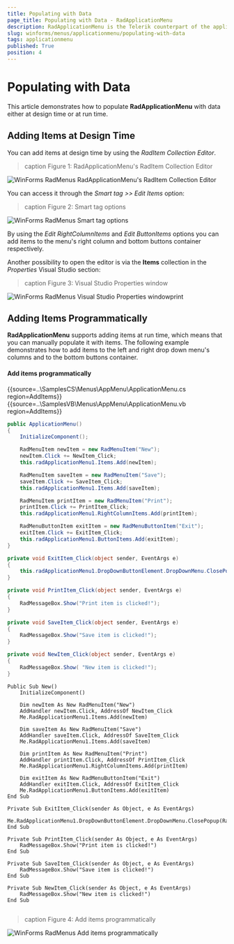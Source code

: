 ```yaml
---
title: Populating with Data
page_title: Populating with Data - RadApplicationMenu
description: RadApplicationMenu is the Telerik counterpart of the application menu that displays controls used to perform actions on entire documents and forms, such as Save and Print. 
slug: winforms/menus/applicationmenu/populating-with-data
tags: applicationmenu
published: True
position: 4
---
```


# Populating with Data

This article demonstrates how to populate **RadApplicationMenu** with data either at design time or at run time. 

## Adding Items at Design Time

You can add items at design time by using the *RadItem Collection Editor*.

>caption Figure 1: RadApplicationMenu's  RadItem Collection Editor

![WinForms RadMenus RadApplicationMenu's  RadItem Collection Editor](images/menus-application-menu-populating-with-data-design-time001.png)

You can access it through the *Smart tag >> Edit Items* option:

>caption Figure 2: Smart tag options

![WinForms RadMenus Smart tag options](images/menus-application-menu-populating-with-data-design-time002.png)

By using the *Edit RightColumnItems* and *Edit ButtonItems* options you can add items to the menu's right column and bottom buttons container respectively.

Another possibility to open the editor is via the __Items__ collection in the *Properties* Visual Studio section:

>caption Figure 3:  Visual Studio Properties window

![WinForms RadMenus Visual Studio Properties window](images/menus-application-menu-populating-with-data-design-time003.png)print


## Adding Items Programmatically

**RadApplicationMenu** supports adding items at run time, which means that you can manually populate it with items. The following example demonstrates how to add items to the left and right drop down menu's columns and to the bottom buttons container.

#### Add items programmatically 

{{source=..\SamplesCS\Menus\AppMenu\ApplicationMenu.cs region=AddItems}} 
{{source=..\SamplesVB\Menus\AppMenu\ApplicationMenu.vb region=AddItems}} 

````C#
public ApplicationMenu()
{
    InitializeComponent();

    RadMenuItem newItem = new RadMenuItem("New");
    newItem.Click += NewItem_Click;
    this.radApplicationMenu1.Items.Add(newItem);

    RadMenuItem saveItem = new RadMenuItem("Save");
    saveItem.Click += SaveItem_Click;
    this.radApplicationMenu1.Items.Add(saveItem);

    RadMenuItem printItem = new RadMenuItem("Print");
    printItem.Click += PrintItem_Click;
    this.radApplicationMenu1.RightColumnItems.Add(printItem);

    RadMenuButtonItem exitItem = new RadMenuButtonItem("Exit");
    exitItem.Click += ExitItem_Click;
    this.radApplicationMenu1.ButtonItems.Add(exitItem);
}

private void ExitItem_Click(object sender, EventArgs e)
{
    this.radApplicationMenu1.DropDownButtonElement.DropDownMenu.ClosePopup(RadPopupCloseReason.Mouse);
}

private void PrintItem_Click(object sender, EventArgs e)
{
    RadMessageBox.Show("Print item is clicked!");
}

private void SaveItem_Click(object sender, EventArgs e)
{
    RadMessageBox.Show("Save item is clicked!");
}

private void NewItem_Click(object sender, EventArgs e)
{
    RadMessageBox.Show( "New item is clicked!");
}

````
````VB.NET
Public Sub New()
    InitializeComponent()

    Dim newItem As New RadMenuItem("New")
    AddHandler newItem.Click, AddressOf NewItem_Click
    Me.RadApplicationMenu1.Items.Add(newItem)

    Dim saveItem As New RadMenuItem("Save")
    AddHandler saveItem.Click, AddressOf SaveItem_Click
    Me.RadApplicationMenu1.Items.Add(saveItem)

    Dim printItem As New RadMenuItem("Print")
    AddHandler printItem.Click, AddressOf PrintItem_Click
    Me.RadApplicationMenu1.RightColumnItems.Add(printItem)

    Dim exitItem As New RadMenuButtonItem("Exit")
    AddHandler exitItem.Click, AddressOf ExitItem_Click
    Me.RadApplicationMenu1.ButtonItems.Add(exitItem)
End Sub

Private Sub ExitItem_Click(sender As Object, e As EventArgs)
    Me.RadApplicationMenu1.DropDownButtonElement.DropDownMenu.ClosePopup(RadPopupCloseReason.Mouse)
End Sub

Private Sub PrintItem_Click(sender As Object, e As EventArgs)
    RadMessageBox.Show("Print item is clicked!")
End Sub

Private Sub SaveItem_Click(sender As Object, e As EventArgs)
    RadMessageBox.Show("Save item is clicked!")
End Sub

Private Sub NewItem_Click(sender As Object, e As EventArgs)
    RadMessageBox.Show("New item is clicked!")
End Sub


````

>caption Figure 4:  Add items programmatically 

![WinForms RadMenus Add items programmatically](images/menus-application-menu-populating-with-data-design-time004.png)
